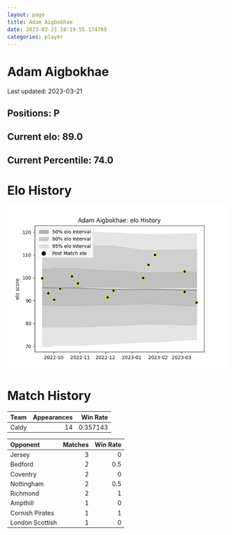 ```yaml
---  
layout: page  
title: Adam Aigbokhae  
date: 2023-03-21 18:19:55.174769  
categories: player  
---
```

# Adam Aigbokhae


Last updated: 2023-03-21
## Positions: P

## Current elo: 89.0

## Current Percentile: 74.0

# Elo History


![elo history](history_AdamAigbokhae.png)
# Match History


| Team   |   Appearances |   Win Rate |
|:-------|--------------:|-----------:|
| Caldy  |            14 |   0.357143 |

| Opponent        |   Matches |   Win Rate |
|:----------------|----------:|-----------:|
| Jersey          |         3 |        0   |
| Bedford         |         2 |        0.5 |
| Coventry        |         2 |        0   |
| Nottingham      |         2 |        0.5 |
| Richmond        |         2 |        1   |
| Ampthill        |         1 |        0   |
| Cornish Pirates |         1 |        1   |
| London Scottish |         1 |        0   |